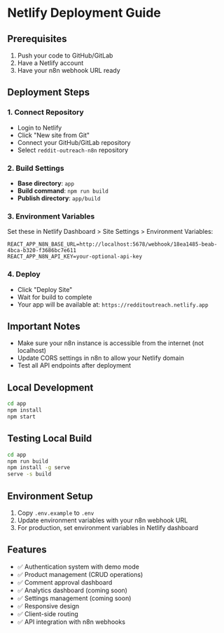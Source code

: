 # Netlify Deployment Guide

## Prerequisites
1. Push your code to GitHub/GitLab
2. Have a Netlify account
3. Have your n8n webhook URL ready

## Deployment Steps

### 1. Connect Repository
- Login to Netlify
- Click "New site from Git"
- Connect your GitHub/GitLab repository
- Select `reddit-outreach-n8n` repository

### 2. Build Settings
- **Base directory**: `app`
- **Build command**: `npm run build`
- **Publish directory**: `app/build`

### 3. Environment Variables
Set these in Netlify Dashboard > Site Settings > Environment Variables:

```
REACT_APP_N8N_BASE_URL=http://localhost:5678/webhook/18ea1485-beab-4bca-b320-f3686bc7e611
REACT_APP_N8N_API_KEY=your-optional-api-key
```

### 4. Deploy
- Click "Deploy Site"
- Wait for build to complete
- Your app will be available at: `https://redditoutreach.netlify.app`

## Important Notes
- Make sure your n8n instance is accessible from the internet (not localhost)
- Update CORS settings in n8n to allow your Netlify domain
- Test all API endpoints after deployment

## Local Development
```bash
cd app
npm install
npm start
```

## Testing Local Build
```bash
cd app
npm run build
npm install -g serve
serve -s build
```

## Environment Setup
1. Copy `.env.example` to `.env`
2. Update environment variables with your n8n webhook URL
3. For production, set environment variables in Netlify dashboard

## Features
- ✅ Authentication system with demo mode
- ✅ Product management (CRUD operations)
- ✅ Comment approval dashboard
- ✅ Analytics dashboard (coming soon)
- ✅ Settings management (coming soon)
- ✅ Responsive design
- ✅ Client-side routing
- ✅ API integration with n8n webhooks